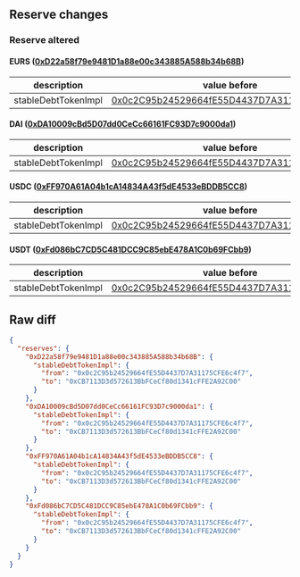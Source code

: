 ## Reserve changes

### Reserve altered

#### EURS ([0xD22a58f79e9481D1a88e00c343885A588b34b68B](https://arbiscan.io/address/0xD22a58f79e9481D1a88e00c343885A588b34b68B))

| description | value before | value after |
| --- | --- | --- |
| stableDebtTokenImpl | [0x0c2C95b24529664fE55D4437D7A31175CFE6c4f7](https://arbiscan.io/address/0x0c2C95b24529664fE55D4437D7A31175CFE6c4f7) | [0xCB7113D3d572613BbFCeCf80d1341cFFE2A92C00](https://arbiscan.io/address/0xCB7113D3d572613BbFCeCf80d1341cFFE2A92C00) |


#### DAI ([0xDA10009cBd5D07dd0CeCc66161FC93D7c9000da1](https://arbiscan.io/address/0xDA10009cBd5D07dd0CeCc66161FC93D7c9000da1))

| description | value before | value after |
| --- | --- | --- |
| stableDebtTokenImpl | [0x0c2C95b24529664fE55D4437D7A31175CFE6c4f7](https://arbiscan.io/address/0x0c2C95b24529664fE55D4437D7A31175CFE6c4f7) | [0xCB7113D3d572613BbFCeCf80d1341cFFE2A92C00](https://arbiscan.io/address/0xCB7113D3d572613BbFCeCf80d1341cFFE2A92C00) |


#### USDC ([0xFF970A61A04b1cA14834A43f5dE4533eBDDB5CC8](https://arbiscan.io/address/0xFF970A61A04b1cA14834A43f5dE4533eBDDB5CC8))

| description | value before | value after |
| --- | --- | --- |
| stableDebtTokenImpl | [0x0c2C95b24529664fE55D4437D7A31175CFE6c4f7](https://arbiscan.io/address/0x0c2C95b24529664fE55D4437D7A31175CFE6c4f7) | [0xCB7113D3d572613BbFCeCf80d1341cFFE2A92C00](https://arbiscan.io/address/0xCB7113D3d572613BbFCeCf80d1341cFFE2A92C00) |


#### USDT ([0xFd086bC7CD5C481DCC9C85ebE478A1C0b69FCbb9](https://arbiscan.io/address/0xFd086bC7CD5C481DCC9C85ebE478A1C0b69FCbb9))

| description | value before | value after |
| --- | --- | --- |
| stableDebtTokenImpl | [0x0c2C95b24529664fE55D4437D7A31175CFE6c4f7](https://arbiscan.io/address/0x0c2C95b24529664fE55D4437D7A31175CFE6c4f7) | [0xCB7113D3d572613BbFCeCf80d1341cFFE2A92C00](https://arbiscan.io/address/0xCB7113D3d572613BbFCeCf80d1341cFFE2A92C00) |


## Raw diff

```json
{
  "reserves": {
    "0xD22a58f79e9481D1a88e00c343885A588b34b68B": {
      "stableDebtTokenImpl": {
        "from": "0x0c2C95b24529664fE55D4437D7A31175CFE6c4f7",
        "to": "0xCB7113D3d572613BbFCeCf80d1341cFFE2A92C00"
      }
    },
    "0xDA10009cBd5D07dd0CeCc66161FC93D7c9000da1": {
      "stableDebtTokenImpl": {
        "from": "0x0c2C95b24529664fE55D4437D7A31175CFE6c4f7",
        "to": "0xCB7113D3d572613BbFCeCf80d1341cFFE2A92C00"
      }
    },
    "0xFF970A61A04b1cA14834A43f5dE4533eBDDB5CC8": {
      "stableDebtTokenImpl": {
        "from": "0x0c2C95b24529664fE55D4437D7A31175CFE6c4f7",
        "to": "0xCB7113D3d572613BbFCeCf80d1341cFFE2A92C00"
      }
    },
    "0xFd086bC7CD5C481DCC9C85ebE478A1C0b69FCbb9": {
      "stableDebtTokenImpl": {
        "from": "0x0c2C95b24529664fE55D4437D7A31175CFE6c4f7",
        "to": "0xCB7113D3d572613BbFCeCf80d1341cFFE2A92C00"
      }
    }
  }
}
```
